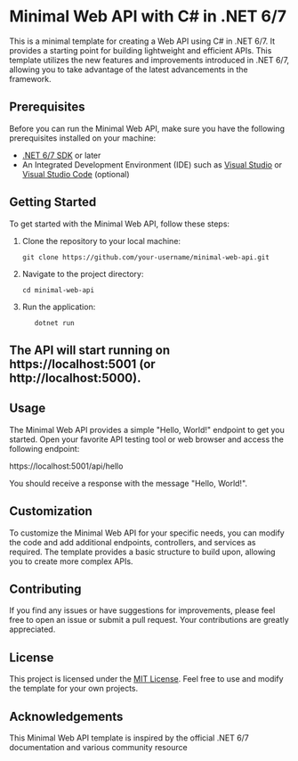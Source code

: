 # Minimal Web API with C# in .NET 6/7

This is a minimal template for creating a Web API using C# in .NET 6/7. It provides a starting point for building lightweight and efficient APIs. This template utilizes the new features and improvements introduced in .NET 6/7, allowing you to take advantage of the latest advancements in the framework.

## Prerequisites

Before you can run the Minimal Web API, make sure you have the following prerequisites installed on your machine:

- [.NET 6/7 SDK](https://dotnet.microsoft.com/download) or later
- An Integrated Development Environment (IDE) such as [Visual Studio](https://visualstudio.microsoft.com/) or [Visual Studio Code](https://code.visualstudio.com/) (optional)

## Getting Started

To get started with the Minimal Web API, follow these steps:

1. Clone the repository to your local machine:

   ```
   git clone https://github.com/your-username/minimal-web-api.git
2. Navigate to the project directory:
   
    ```
    cd minimal-web-api
3.  Run the application:
    ``` 
       dotnet run
## The API will start running on https://localhost:5001 (or http://localhost:5000).

## Usage
The Minimal Web API provides a simple "Hello, World!" endpoint to get you started. Open your favorite API testing tool or web browser and access the following endpoint:

https://localhost:5001/api/hello

You should receive a response with the message "Hello, World!".

## Customization
To customize the Minimal Web API for your specific needs, you can modify the code and add additional endpoints, controllers, and services as required. The template provides a basic structure to build upon, allowing you to create more complex APIs.

## Contributing
If you find any issues or have suggestions for improvements, please feel free to open an issue or submit a pull request. Your contributions are greatly appreciated.

## License

This project is licensed under the [MIT License](LICENSE). Feel free to use and modify the template for your own projects.

## Acknowledgements
This Minimal Web API template is inspired by the official .NET 6/7 documentation and various community resource       